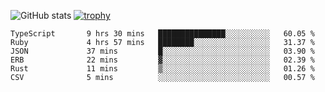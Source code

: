 ![GitHub stats](https://github-readme-stats.vercel.app/api?username=ksk001100&show_icons=true&theme=tokyonight)
[![trophy](https://github-profile-trophy.vercel.app/?username=ksk001100&theme=onedark)](https://github.com/ryo-ma/github-profile-trophy)

<!--START_SECTION:waka-->

```text
TypeScript       9 hrs 30 mins   ███████████████░░░░░░░░░░   60.05 %
Ruby             4 hrs 57 mins   ████████░░░░░░░░░░░░░░░░░   31.37 %
JSON             37 mins         █░░░░░░░░░░░░░░░░░░░░░░░░   03.90 %
ERB              22 mins         ▓░░░░░░░░░░░░░░░░░░░░░░░░   02.39 %
Rust             11 mins         ▒░░░░░░░░░░░░░░░░░░░░░░░░   01.26 %
CSV              5 mins          ░░░░░░░░░░░░░░░░░░░░░░░░░   00.57 %
```

<!--END_SECTION:waka-->
